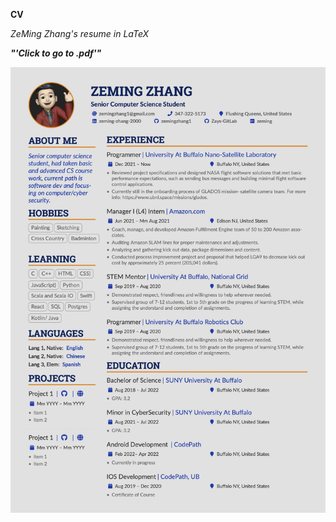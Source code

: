 **CV**

*ZeMing Zhang's resume in LaTeX*

***"'Click to go to .pdf'"***

[![name](https://github.com/zemingzhang1/CV/blob/main/ZeMing-Zhang.jpg)](https://github.com/zemingzhang1/CV/blob/main/ZeMing-Zhang.pdf)
